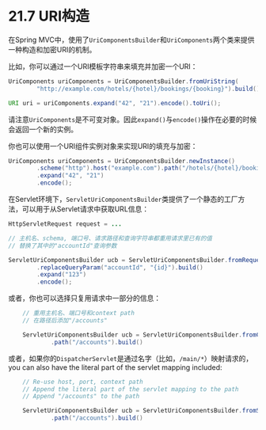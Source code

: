# 21.7 URI构造

在Spring MVC中，使用了`UriComponentsBuilder`和`UriComponents`两个类来提供一种构造和加密URI的机制。

比如，你可以通过一个URI模板字符串来填充并加密一个URI：

```java
UriComponents uriComponents = UriComponentsBuilder.fromUriString(
        "http://example.com/hotels/{hotel}/bookings/{booking}").build();

URI uri = uriComponents.expand("42", "21").encode().toUri();
```

请注意`UriComponents`是不可变对象。因此`expand()`与`encode()`操作在必要的时候会返回一个新的实例。

你也可以使用一个URI组件实例对象来实现URI的填充与加密：

```java
UriComponents uriComponents = UriComponentsBuilder.newInstance()
        .scheme("http").host("example.com").path("/hotels/{hotel}/bookings/{booking}").build()
        .expand("42", "21")
        .encode();
```

在Servlet环境下，`ServletUriComponentsBuilder`类提供了一个静态的工厂方法，可以用于从Servlet请求中获取URL信息：

```java
HttpServletRequest request = ...

// 主机名、schema, 端口号、请求路径和查询字符串都重用请求里已有的值
// 替换了其中的"accountId"查询参数

ServletUriComponentsBuilder ucb = ServletUriComponentsBuilder.fromRequest(request)
        .replaceQueryParam("accountId", "{id}").build()
        .expand("123")
        .encode();
```

或者，你也可以选择只复用请求中一部分的信息：

```java
    // 重用主机名、端口号和context path
    // 在路径后添加"/accounts"

    ServletUriComponentsBuilder ucb = ServletUriComponentsBuilder.fromContextPath(request)
            .path("/accounts").build()
```

或者，如果你的`DispatcherServlet`是通过名字（比如，`/main/*`）映射请求的，you can also have the literal part of the servlet mapping included:

```java
    // Re-use host, port, context path
    // Append the literal part of the servlet mapping to the path
    // Append "/accounts" to the path

    ServletUriComponentsBuilder ucb = ServletUriComponentsBuilder.fromServletMapping(request)
            .path("/accounts").build()
```
